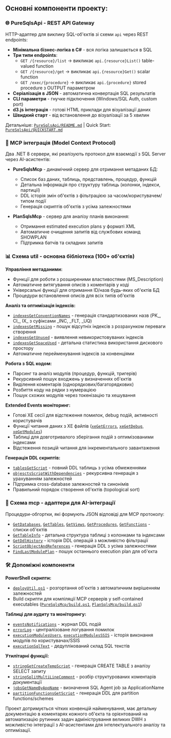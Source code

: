 ## Основні компоненти проекту:

### 🌐 PureSqlsApi - REST API Gateway
HTTP-адаптер для виклику SQL-об'єктів зі схеми `api` через REST endpoints:
- **Мінімальна бізнес-логіка в C#** - вся логіка залишається в SQL
- **Три типи endpoints**:
  - `GET /{resource}/list` → викликає `api.{resource}List()` table-valued function
  - `GET /{resource}/get` → викликає `api.{resource}Get()` scalar function
  - `GET /exec/{procedure}` → викликає `api.{procedure}` stored procedure з OUTPUT параметром
- **Серіалізація в JSON** - автоматична конвертація SQL результатів
- **CLI параметри** - гнучке підключення (Windows/SQL Auth, custom port)
- **d3.js інтеграція** - готові HTML приклади для візуалізації даних
- **Швидкий старт** - від встановлення до візуалізації за 5 хвилин

Детальніше: [`PureSqlsApi/README.md`](PureSqlsApi/README.md) | Quick Start: [`PureSqlsApi/QUICKSTART.md`](PureSqlsApi/QUICKSTART.md)

### 🔧 MCP інтеграція (Model Context Protocol)
Два .NET 8 сервери, які реалізують протокол для взаємодії з SQL Server через AI-асистентів:

- **PureSqlsMcp** - динамічний сервер для отримання метаданих БД:
  - Список баз даних, таблиць, представлень, процедур, функцій
  - Детальна інформація про структуру таблиць (колонки, індекси, партиції)
  - DDL історія змін об'єктів з фільтрацією за часом/користувачем/типом події
  - Генерація скриптів об'єктів з усіма залежностями

- **PlanSqlsMcp** - сервер для аналізу планів виконання:
  - Отримання estimated execution plans у форматі XML
  - Автоматичне очищення запитів від службових команд SHOWPLAN
  - Підтримка батчів та складних запитів

### 📊 Схема util - основна бібліотека (100+ об'єктів)

**Управління метаданими:**
- Функції для роботи з розширеними властивостями (MS_Description)
- Автоматичне витягування описів з коментарів у коді
- Універсальні функції для отримання ID/назв будь-яких об'єктів БД
- Процедури встановлення описів для всіх типів об'єктів

**Аналіз та оптимізація індексів:**
- [`indexesGetConventionNames`](util/Functions/indexesGetConventionNames.sql) - генерація стандартизованих назв (PK_, CI_, IX_ з суфіксами _INC, _FLT, _UQ)
- [`indexesGetMissing`](util/Functions/indexesGetMissing.sql) - пошук відсутніх індексів з розрахунком переваги створення
- [`indexesGetUnused`](util/Functions/indexesGetUnused.sql) - виявлення невикористовуваних індексів
- [`indexesGetSpaceUsed`](util/Functions/indexesGetSpaceUsed.sql) - детальна статистика використання дискового простору
- Автоматичне перейменування індексів за конвенціями

**Робота з SQL кодом:**
- Парсинг та аналіз модулів (процедур, функцій, тригерів)
- Рекурсивний пошук входжень у визначеннях об'єктів
- Виділення коментарів (однорядкових/багаторядкових)
- Розбиття коду на рядки з нумерацією
- Пошук схожих модулів через токенізацію та хешування

**Extended Events моніторинг:**
- Готові XE сесії для відстеження помилок, debug подій, активності користувачів
- Функції читання даних з XE файлів ([`xeGetErrors`](util/Functions/xeGetErrors.sql), [`xeGetDebug`](util/Functions/xeGetDebug.sql), [`xeGetModules`](util/Functions/xeGetModules.sql))
- Таблиці для довготривалого зберігання подій з оптимізованими індексами
- Відстеження позицій читання для інкрементального завантаження

**Генерація DDL скриптів:**
- [`tablesGetScript`](util/Functions/tablesGetScript.sql) - повний DDL таблиць з усіма обмеженнями
- [`objesctsScriptWithDependencies`](util/Procedures/objesctsScriptWithDependencies.sql) - рекурсивна генерація з урахуванням залежностей
- Підтримка cross-database залежностей та синонімів
- Правильний порядок створення об'єктів (topological sort)

### 🔌 Схема mcp - адаптери для AI-інтеграції

Процедури-обгортки, які формують JSON відповіді для MCP протоколу:
- [`GetDatabases`](mcp/Procedures/GetDatabases.sql), [`GetTables`](mcp/Procedures/GetTables.sql), [`GetViews`](mcp/Procedures/GetViews.sql), [`GetProcedures`](mcp/Procedures/GetProcedures.sql), [`GetFunctions`](mcp/Procedures/GetFunctions.sql) - списки об'єктів
- [`GetTableInfo`](mcp/Procedures/GetTableInfo.sql) - детальна структура таблиці з колонками та індексами
- [`GetDdlHistory`](mcp/Procedures/GetDdlHistory.sql) - історія DDL операцій з можливістю фільтрації
- [`ScriptObjectAndReferences`](mcp/Procedures/ScriptObjectAndReferences.sql) - генерація DDL з усіма залежностями
- [`FindLastModulePlan`](mcp/Procedures/FindLastModulePlan.sql) - пошук останнього execution plan для об'єкта

### 🛠️ Допоміжні компоненти

**PowerShell скрипти:**
- [`deployUtil.ps1`](deployUtil.ps1) - розгортання об'єктів з автоматичним вирішенням залежностей
- Build скрипти для компіляції MCP серверів у self-contained executables ([`PureSqlsMcp/build.ps1`](PureSqlsMcp/build.ps1), [`PlanSqlsMcp/build.ps1`](PlanSqlsMcp/build.ps1))

**Таблиці для аудиту та моніторингу:**
- [`eventsNotifications`](util/Tables/eventsNotifications.sql) - журнал DDL подій
- [`errorLog`](util/Tables/errorLog.sql) - централізоване логування помилок
- [`executionModulesUsers`](util/Tables/executionModulesUsers.sql), [`executionModulesSSIS`](util/Tables/executionModulesSSIS.sql) - історія виконання модулів по користувачах/SSIS
- [`executionSqlText`](util/Tables/executionSqlText.sql) - дедуплікований склад SQL текстів

**Утилітарні функції:**
- [`stringGetCreateTempScript`](util/Functions/stringGetCreateTempScript.sql) - генерація CREATE TABLE з аналізу SELECT запиту
- [`stringSplitMultiLineComment`](util/Functions/stringSplitMultiLineComment.sql) - розбір структурованих коментарів документації
- [`jobsGetNameByAppName`](util/Functions/jobsGetNameByAppName.sql) - визначення SQL Agent job за ApplicationName
- [`partitionFunctionsGetScript`](util/Functions/partitionFunctionsGetScript.sql) - генерація DDL для partition functions/schemes

Проект дотримується чітких конвенцій найменування, має детальну документацію в коментарях кожного об'єкта та орієнтований на автоматизацію рутинних задач адміністрування великих DWH з можливістю інтеграції з AI-асистентами для інтелектуального аналізу та оптимізації.
